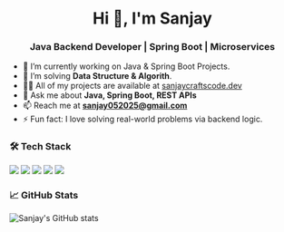 <h1 align="center">Hi 👋, I'm Sanjay</h1>
<h3 align="center">Java Backend Developer | Spring Boot | Microservices</h3>

- 🔭 I’m currently working on Java & Spring Boot Projects.
- 🌱 I’m solving **Data Structure & Algorith**.
- 👨‍💻 All of my projects are available at [sanjaycraftscode.dev](https://sanjaycraftscode.dev)
- 💬 Ask me about **Java, Spring Boot, REST APIs**
- 📫 Reach me at **sanjay052025@gmail.com**
- ⚡ Fun fact: I love solving real-world problems via backend logic.

### 🛠️ Tech Stack
<p>
  <img src="https://img.shields.io/badge/Java-ED8B00?style=for-the-badge&logo=java&logoColor=white"/>
  <img src="https://img.shields.io/badge/Spring_Boot-6DB33F?style=for-the-badge&logo=spring-boot&logoColor=white"/>
  <img src="https://img.shields.io/badge/Microservices-000000?style=for-the-badge"/>
  <img src="https://img.shields.io/badge/Docker-2496ED?style=for-the-badge&logo=docker&logoColor=white"/>
  <img src="https://img.shields.io/badge/Kafka-231F20?style=for-the-badge&logo=apache-kafka&logoColor=white"/>
</p>

### 📈 GitHub Stats
![Sanjay's GitHub stats](https://github-readme-stats.vercel.app/api?username=sanjayjavadev&show_icons=true&theme=tokyonight)

